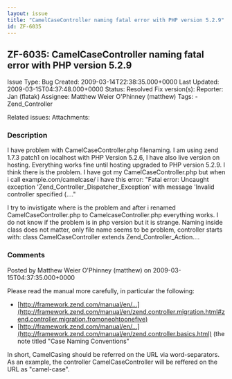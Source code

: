 ```yaml
---
layout: issue
title: "CamelCaseController naming fatal error with PHP version 5.2.9"
id: ZF-6035
---
```


ZF-6035: CamelCaseController naming fatal error with PHP version 5.2.9
----------------------------------------------------------------------

 Issue Type: Bug Created: 2009-03-14T22:38:35.000+0000 Last Updated: 2009-03-15T04:37:48.000+0000 Status: Resolved Fix version(s): 
 Reporter:  Jan (flatak)  Assignee:  Matthew Weier O'Phinney (matthew)  Tags: - Zend\_Controller
 
 Related issues: 
 Attachments: 
### Description

I have problem with CamelCaseController.php filenaming. I am using zend 1.7.3 patch1 on localhost with PHP Version 5.2.6, I have also live version on hosting. Everything works fine until hosting upgraded to PHP version 5.2.9. I think there is the problem. I have got my CamelCaseController.php but when i call example.com/camelcase/ i have this error: "Fatal error: Uncaught exception 'Zend\_Controller\_Dispatcher\_Exception' with message 'Invalid controller specified (...."

I try to invistigate where is the problem and after i renamed CamelCaseController.php to CamelcaseController.php everything works. I do not know if the problem is in php version but it is strange. Naming inside class does not matter, only file name seems to be problem, controller starts with: class CamelCaseController extends Zend\_Controller\_Action....

 

 

### Comments

Posted by Matthew Weier O'Phinney (matthew) on 2009-03-15T04:37:35.000+0000

Please read the manual more carefully, in particular the following:

- [http://framework.zend.com/manual/en/…](http://framework.zend.com/manual/en/zend.controller.migration.html#zend.controller.migration.fromoneohtoonefive)
- [http://framework.zend.com/manual/en/…](http://framework.zend.com/manual/en/zend.controller.basics.html) (the note titled "Case Naming Conventions"

In short, CamelCasing should be referred on the URL via word-separators. As an example, the controller CamelCaseController will be reffered on the URL as "camel-case".

 

 